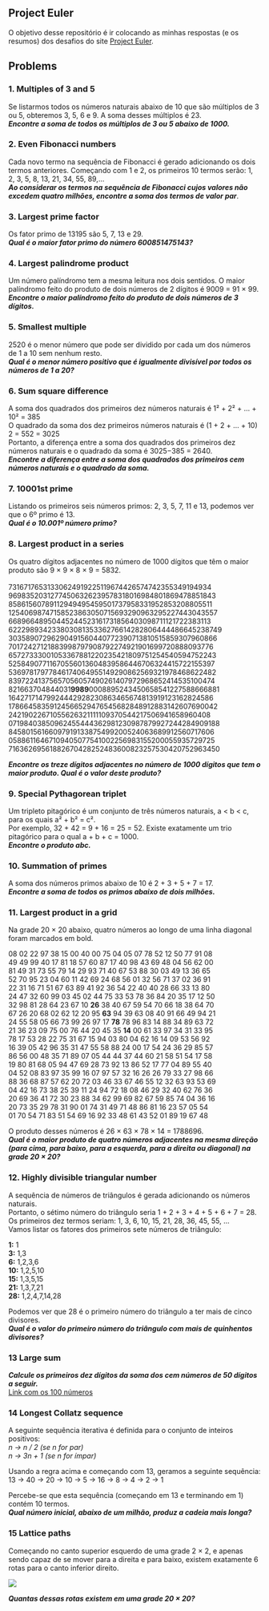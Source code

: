 ## Project Euler
O objetivo desse repositório é ir colocando as minhas respostas (e os resumos) dos desafios do site [Project Euler](https://projecteuler.net/archives).

## Problems

### 1. Multiples of 3 and 5
Se listarmos todos os números naturais abaixo de 10 que são múltiplos de 3 ou 5, obteremos 3, 5, 6 e 9. A soma desses múltiplos é 23.<br>
_**Encontre a soma de todos os múltiplos de 3 ou 5 abaixo de 1000.**_

### 2.	Even Fibonacci numbers
Cada novo termo na sequência de Fibonacci é gerado adicionando os dois termos anteriores. Começando com 1 e 2, os primeiros 10 termos serão: 1, 2, 3, 5, 8, 13, 21, 34, 55, 89,...<br>
_**Ao considerar os termos na sequência de Fibonacci cujos valores não excedem quatro milhões, encontre a soma dos termos de valor par**_.

### 3.	Largest prime factor
Os fator primo de 13195 são 5, 7, 13 e 29.<br>
_**Qual é o maior fator primo do número 600851475143?**_

### 4.	Largest palindrome product
Um número palíndromo tem a mesma leitura nos dois sentidos. O maior palíndromo feito do produto de dois números de 2 dígitos é 9009 = 91 × 99. <br>
_**Encontre o maior palíndromo feito do produto de dois números de 3 dígitos.**_

### 5.	Smallest multiple
2520 é o menor número que pode ser dividido por cada um dos números de 1 a 10 sem nenhum resto.<br>
_**Qual é o menor número positivo que é igualmente divisível por todos os números de 1 a 20?**_

### 6. Sum square difference
A soma dos quadrados dos primeiros dez números naturais é 1² + 2² + ... + 10² = 385<br>
O quadrado da soma dos dez primeiros números naturais é (1 + 2 + ... + 10) 2 = 552 = 3025<br>
Portanto, a diferença entre a soma dos quadrados dos primeiros dez números naturais e o quadrado da soma é 3025−385 = 2640.<br>
_**Encontre a diferença entre a soma dos quadrados dos primeiros cem números naturais e o quadrado da soma.**_

### 7.	10001st prime
Listando os primeiros seis números primos: 2, 3, 5, 7, 11 e 13, podemos ver que o 6º primo é 13.<br>
_**Qual é o 10.001º número primo?**_

### 8.	Largest product in a series
Os quatro dígitos adjacentes no número de 1000 dígitos que têm o maior produto são 9 × 9 × 8 × 9 = 5832. <br>
<br> 73167176531330624919225119674426574742355349194934 <br> 96983520312774506326239578318016984801869478851843 <br> 85861560789112949495459501737958331952853208805511 
<br> 12540698747158523863050715693290963295227443043557 <br> 66896648950445244523161731856403098711121722383113 <br> 62229893423380308135336276614282806444486645238749 
<br> 30358907296290491560440772390713810515859307960866 <br> 70172427121883998797908792274921901699720888093776 <br> 65727333001053367881220235421809751254540594752243 
<br> 52584907711670556013604839586446706324415722155397 <br> 53697817977846174064955149290862569321978468622482 <br> 83972241375657056057490261407972968652414535100474 
<br> 821663704844031**9989**0008895243450658541227588666881 <br> 16427171479924442928230863465674813919123162824586 <br> 17866458359124566529476545682848912883142607690042 
<br> 24219022671055626321111109370544217506941658960408 <br> 07198403850962455444362981230987879927244284909188 <br> 84580156166097919133875499200524063689912560717606 
<br> 05886116467109405077541002256983155200055935729725 <br> 71636269561882670428252483600823257530420752963450 <br>

_**Encontre os treze dígitos adjacentes no número de 1000 dígitos que tem o maior produto. Qual é o valor deste produto?**_

### 9.	Special Pythagorean triplet
Um tripleto pitagórico é um conjunto de três números naturais, a < b < c, para os quais a² + b² = c².<br>
Por exemplo, 32 + 42 = 9 + 16 = 25 = 52. Existe exatamente um trio pitagórico para o qual a + b + c = 1000. <br>
_**Encontre o produto abc.**_

### 10.	Summation of primes
A soma dos números primos abaixo de 10 é 2 + 3 + 5 + 7 = 17. <br>
_**Encontre a soma de todos os primos abaixo de dois milhões.**_

### 11.	Largest product in a grid
Na grade 20 × 20 abaixo, quatro números ao longo de uma linha diagonal foram marcados em bold.<br>

08 02 22 97 38 15 00 40 00 75 04 05 07 78 52 12 50 77 91 08 <br> 
49 49 99 40 17 81 18 57 60 87 17 40 98 43 69 48 04 56 62 00 <br>
81 49 31 73 55 79 14 29 93 71 40 67 53 88 30 03 49 13 36 65 <br>
52 70 95 23 04 60 11 42 69 24 68 56 01 32 56 71 37 02 36 91 <br>
22 31 16 71 51 67 63 89 41 92 36 54 22 40 40 28 66 33 13 80 <br>
24 47 32 60 99 03 45 02 44 75 33 53 78 36 84 20 35 17 12 50 <br>
32 98 81 28 64 23 67 10 **26** 38 40 67 59 54 70 66 18 38 64 70 <br>
67 26 20 68 02 62 12 20 95 **63** 94 39 63 08 40 91 66 49 94 21 <br>
24 55 58 05 66 73 99 26 97 17 **78** 78 96 83 14 88 34 89 63 72 <br>
21 36 23 09 75 00 76 44 20 45 35 **14** 00 61 33 97 34 31 33 95 <br>
78 17 53 28 22 75 31 67 15 94 03 80 04 62 16 14 09 53 56 92 <br>
16 39 05 42 96 35 31 47 55 58 88 24 00 17 54 24 36 29 85 57 <br>
86 56 00 48 35 71 89 07 05 44 44 37 44 60 21 58 51 54 17 58 <br>
19 80 81 68 05 94 47 69 28 73 92 13 86 52 17 77 04 89 55 40 <br>
04 52 08 83 97 35 99 16 07 97 57 32 16 26 26 79 33 27 98 66 <br>
88 36 68 87 57 62 20 72 03 46 33 67 46 55 12 32 63 93 53 69 <br>
04 42 16 73 38 25 39 11 24 94 72 18 08 46 29 32 40 62 76 36 <br>
20 69 36 41 72 30 23 88 34 62 99 69 82 67 59 85 74 04 36 16 <br>
20 73 35 29 78 31 90 01 74 31 49 71 48 86 81 16 23 57 05 54 <br>
01 70 54 71 83 51 54 69 16 92 33 48 61 43 52 01 89 19 67 48 <br>

O produto desses números é 26 × 63 × 78 × 14 = 1788696.<br>
_**Qual é o maior produto de quatro números adjacentes na mesma direção (para cima, para baixo, para a esquerda, para a direita ou diagonal) na grade 20 × 20?**_

### 12.	Highly divisible triangular number
A sequência de números de triângulos é gerada adicionando os números naturais. <br>
Portanto, o sétimo número do triângulo seria 1 + 2 + 3 + 4 + 5 + 6 + 7 = 28. <br>
Os primeiros dez termos seriam: 1, 3, 6, 10, 15, 21, 28, 36, 45, 55, ... <br>
Vamos listar os fatores dos primeiros sete números de triângulo: <br>

**1:** 1 <br>
**3:** 1,3 <br>
**6:** 1,2,3,6 <br>
**10:** 1,2,5,10 <br>
**15:** 1,3,5,15 <br>
**21:** 1,3,7,21 <br>
**28:** 1,2,4,7,14,28 <br>

Podemos ver que 28 é o primeiro número do triângulo a ter mais de cinco divisores. <br>
_**Qual é o valor do primeiro número do triângulo com mais de quinhentos divisores?**_

### 13	Large sum
_**Calcule os primeiros dez dígitos da soma dos cem números de 50 dígitos a seguir.**_ <br>
[Link com os 100 números](https://projecteuler.net/problem=13)

### 14	Longest Collatz sequence
A seguinte sequência iterativa é definida para o conjunto de inteiros positivos: <br>
_n → n / 2 (se n for par)_ <br>
_n → 3n + 1 (se n for ímpar)_ <br>

Usando a regra acima e começando com 13, geramos a seguinte sequência: 13 → 40 → 20 → 10 → 5 → 16 → 8 → 4 → 2 → 1 <br>

Percebe-se que esta sequência (começando em 13 e terminando em 1) contém 10 termos. <br>
_**Qual número inicial, abaixo de um milhão, produz a cadeia mais longa?**_

### 15	Lattice paths
Começando no canto superior esquerdo de uma grade 2 × 2, e apenas sendo capaz de se mover para a direita e para baixo, existem exatamente 6 rotas para o canto inferior direito. <br>

![](https://projecteuler.net/project/images/p015.png) <br>

_**Quantas dessas rotas existem em uma grade 20 × 20?**_






